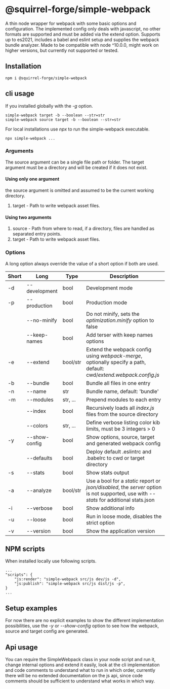 # @squirrel-forge/simple-webpack
A thin node wrapper for webpack with some basic options and configuration.
The implemented config only deals with javascript, no other formats are supported and must be added via the extend option.
Supports up to es2021, includes a babel and eslint setup and supplies the webpack bundle analyzer.
Made to be compatible with node ^10.0.0, might work on higher versions, but currently not supported or tested.

## Installation

```
npm i @squirrel-forge/simple-webpack
```

## cli usage

If you installed globally with the *-g* option.
```
simple-webpack target -b --boolean --str=str
simple-webpack source target -b --boolean --str=str
```

For local installations use *npx* to run the simple-webpack executable.
```
npx simple-webpack ...
```

### Arguments

The source argument can be a single file path or folder.
The target argument must be a directory and will be created if it does not exist.

#### Using only one argument

the source argument is omitted and assumed to be the current working directory.
1. target - Path to write webpack asset files.

#### Using two arguments

1. source - Path from where to read, if a directory, files are handled as separated entry points.
2. target - Path to write webpack asset files.

### Options

A long option always override the value of a short option if both are used.

| Short | Long          | Type     | Description                                                                                                                             |
|-------|---------------|----------|-----------------------------------------------------------------------------------------------------------------------------------------|
| -d    | --development | bool     | Development mode                                                                                                                        |
| -p    | --production  | bool     | Production mode                                                                                                                         |
|       | --no-minify   | bool     | Do not minify, sets the *optimization.minify* option to false                                                                           |
|       | --keep-names  | bool     | Add terser with keep names options                                                                                                      |
| -e    | --extend      | bool/str | Extend the webpack config using *webpack-merge*, optionally specify a path, default: cwd/*extend.webpack.config.js*                     |
| -b    | --bundle      | bool     | Bundle all files in one entry                                                                                                           |
| -n    | --name        | str      | Bundle name, default: 'bundle'                                                                                                          |
| -m    | --modules     | str, ... | Prepend modules to each entry                                                                                                           |
|       | --index       | bool     | Recursively loads all *index.js* files from the source directory                                                                        |
|       | --colors      | str, ... | Define verbose listing color kib limits, must be 3 integers > 0                                                                         |
| -y    | --show-config | bool     | Show options, source, target and generated webpack config                                                                               |
|       | --defaults    | bool     | Deploy default .eslintrc and .babelrc to cwd or target directory                                                                        |
| -s    | --stats       | bool     | Show stats output                                                                                                                       |
| -a    | --analyze     | bool/str | Use a bool for a *static* report or *json/disabled*, the *server* option is not supported, use with *--stats* for additional stats.json |
| -i    | --verbose     | bool     | Show additional info                                                                                                                    |
| -u    | --loose       | bool     | Run in loose mode, disables the strict option                                                                                           |
| -v    | --version     | bool     | Show the application version                                                                                                            |

## NPM scripts

When installed locally use following scripts.

```
...
"scripts": {
    "js:render": "simple-webpack src/js dev/js -d",
    "js:publish": "simple-webpack src/js dist/js -p",
}
...
```

## Setup examples

For now there are no explicit examples to show the different implementation possibilities, use the *-y* or *--show-config* option to see how the webpack, source and target config are generated.

## Api usage

You can require the SimpleWebpack class in your node script and run it, change internal options and extend it easily, look at the cli implementation and code comments to understand what to run in which order, currently there will be no extended documentation on the js api, since code comments should be sufficient to understand what works in which way.

